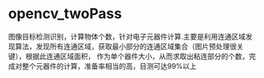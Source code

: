 # opencv_twoPass
图像目标检测识别，计算物体个数，针对电子元器件计算.主要是利用连通区域发现算法，发现所有连通区域，获取最小部分的连通区域集合（图片预处理很关键），根据此连通区域面积， 作为单个器件大小，从而求取出粘连部分的个数，完成对整个元器件的计算，准备率相当的高，目测可达99%以上

